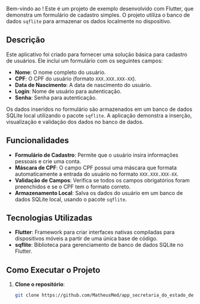 Bem-vindo ao ! Este é um projeto de exemplo desenvolvido com Flutter, que demonstra um formulário de cadastro simples. O projeto utiliza o banco de dados `sqflite` para armazenar os dados localmente no dispositivo.

## Descrição

Este aplicativo foi criado para fornecer uma solução básica para cadastro de usuários. Ele inclui um formulário com os seguintes campos:

- **Nome**: O nome completo do usuário.
- **CPF**: O CPF do usuário (formato `XXX.XXX.XXX-XX`).
- **Data de Nascimento**: A data de nascimento do usuário.
- **Login**: Nome de usuário para autenticação.
- **Senha**: Senha para autenticação.

Os dados inseridos no formulário são armazenados em um banco de dados SQLite local utilizando o pacote `sqflite`. A aplicação demonstra a inserção, visualização e validação dos dados no banco de dados.

## Funcionalidades

- **Formulário de Cadastro**: Permite que o usuário insira informações pessoais e crie uma conta.
- **Máscara de CPF**: O campo CPF possui uma máscara que formata automaticamente a entrada do usuário no formato `XXX.XXX.XXX-XX`.
- **Validação de Campos**: Verifica se todos os campos obrigatórios foram preenchidos e se o CPF tem o formato correto.
- **Armazenamento Local**: Salva os dados do usuário em um banco de dados SQLite local, usando o pacote `sqflite`.

## Tecnologias Utilizadas

- **Flutter**: Framework para criar interfaces nativas compiladas para dispositivos móveis a partir de uma única base de código.
- **sqflite**: Biblioteca para gerenciamento de banco de dados SQLite no Flutter.

## Como Executar o Projeto

1. **Clone o repositório**:

   ```sh
   git clone https://github.com/MatheusMed/app_secretaria_do_estado_de_goias_case
